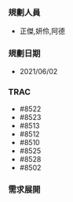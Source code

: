 ### <div id="user">規劃人員</div>
* 正傑,妍伶,阿德

### <div id="updatedate">規劃日期</div>
* 2021/06/02

### <div id="trac">TRAC</div>
* #8522
* #8523
* #8513
* #8512
* #8510
* #8525
* #8528
* #8502

### <div id="requirement">需求展開</div>

